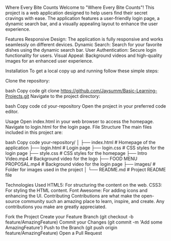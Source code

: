 Where Every Bite Counts
Welcome to "Where Every Bite Counts"! This project is a web application designed to help users find their secret cravings with ease. The application features a user-friendly login page, a dynamic search bar, and a visually appealing layout to enhance the user experience.

Features
Responsive Design: The application is fully responsive and works seamlessly on different devices.
Dynamic Search: Search for your favorite dishes using the dynamic search bar.
User Authentication: Secure login functionality for users.
Visual Appeal: Background videos and high-quality images for an enhanced user experience.

Installation
To get a local copy up and running follow these simple steps:

Clone the repository:

bash
Copy code
git clone https://github.com/Jaysumm/Basic-Learning-Projects.git
Navigate to the project directory:

bash
Copy code
cd your-repository
Open the project in your preferred code editor.

Usage
Open index.html in your web browser to access the homepage.
Navigate to login.html for the login page.
File Structure
The main files included in this project are:

bash
Copy code
your-repository/
│
├── index.html        # Homepage of the application
├── login.html        # Login page
├── login.css         # CSS styles for the login page
├── style.css         # CSS styles for the homepage
├── Intro Video.mp4   # Background video for the logo
├── FOOD MENU PROPOSAL.mp4  # Background video for the login page
├── images/           # Folder for images used in the project
│
└── README.md         # Project README file

Technologies Used
HTML5: For structuring the content on the web.
CSS3: For styling the HTML content.
Font Awesome: For adding icons and enhancing the UI.
Contributing
Contributions are what make the open-source community such an amazing place to learn, inspire, and create. Any contributions you make are greatly appreciated.

Fork the Project
Create your Feature Branch (git checkout -b feature/AmazingFeature)
Commit your Changes (git commit -m 'Add some AmazingFeature')
Push to the Branch (git push origin feature/AmazingFeature)
Open a Pull Request
